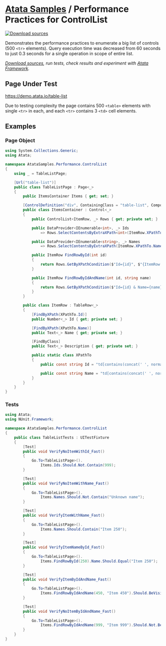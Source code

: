# [Atata Samples](https://github.com/atata-framework/atata-samples) / Performance Practices for ControlList

[![Download sources](https://img.shields.io/badge/Download-sources-brightgreen.svg)](https://github.com/atata-framework/atata-samples/raw/master/_archives/Performance.ControlList.zip)

Demonstrates the performance practices to enumerate a big list of controls (500 `<tr>` elements).
Query execution time was decreased from 60 seconds to just 0.3 seconds for a single operation in scope of entire list.

*[Download sources](https://github.com/atata-framework/atata-samples/raw/master/_archives/Performance.ControlList.zip), run tests, check results and experiment with [Atata Framework](https://atata.io).*

## Page Under Test

<https://demo.atata.io/table-list>

Due to testing complexity the page contains 500 `<table>` elements with single `<tr>` in each, and each `<tr>` contains 3 `<td>` cell elements.

## Examples

### Page Object

```cs
using System.Collections.Generic;
using Atata;

namespace AtataSamples.Performance.ControlList
{
    using _ = TableListPage;

    [Url("table-list")]
    public class TableListPage : Page<_>
    {
        public ItemsContainer Items { get; set; }

        [ControlDefinition("div", ContainingClass = "table-list", ComponentTypeName = "list")]
        public class ItemsContainer : Control<_>
        {
            public ControlList<ItemRow, _> Rows { get; private set; }

            public DataProvider<IEnumerable<int>, _> Ids
                => Rows.SelectContentsByExtraXPath<int>(ItemRow.XPathTo.Id, "Ids");

            public DataProvider<IEnumerable<string>, _> Names
                => Rows.SelectContentsByExtraXPath(ItemRow.XPathTo.Name, "Names");

            public ItemRow FindRowById(int id)
            {
                return Rows.GetByXPathCondition($"Id={id}", $"{ItemRow.XPathTo.Id}[.='{id}']");
            }

            public ItemRow FindRowByIdAndName(int id, string name)
            {
                return Rows.GetByXPathCondition($"Id={id} & Name={name}", $"{ItemRow.XPathTo.Id}[.='{id}'] and {ItemRow.XPathTo.Name}[.='{name}']");
            }
        }

        public class ItemRow : TableRow<_>
        {
            [FindByXPath(XPathTo.Id)]
            public Number<_> Id { get; private set; }

            [FindByXPath(XPathTo.Name)]
            public Text<_> Name { get; private set; }

            [FindByClass]
            public Text<_> Description { get; private set; }

            public static class XPathTo
            {
                public const string Id = "td[contains(concat(' ', normalize-space(@class), ' '), ' id ')]";

                public const string Name = "td[contains(concat(' ', normalize-space(@class), ' '), ' name ')]";
            }
        }
    }
}
```

### Tests

```cs
using Atata;
using NUnit.Framework;

namespace AtataSamples.Performance.ControlList
{
    public class TableListTests : UITestFixture
    {
        [Test]
        public void VerifyNoItemWithId_Fast()
        {
            Go.To<TableListPage>().
                Items.Ids.Should.Not.Contain(999);
        }

        [Test]
        public void VerifyNoItemWithName_Fast()
        {
            Go.To<TableListPage>().
                Items.Names.Should.Not.Contain("Unknown name");
        }

        [Test]
        public void VerifyItemWithName_Fast()
        {
            Go.To<TableListPage>().
                Items.Names.Should.Contain("Item 250");
        }

        [Test]
        public void VerifyItemNameById_Fast()
        {
            Go.To<TableListPage>().
                Items.FindRowById(250).Name.Should.Equal("Item 250");
        }

        [Test]
        public void VerifyItemByIdAndName_Fast()
        {
            Go.To<TableListPage>().
                Items.FindRowByIdAndName(450, "Item 450").Should.BeVisible();
        }

        [Test]
        public void VerifyNoItemByIdAndName_Fast()
        {
            Go.To<TableListPage>().
                Items.FindRowByIdAndName(999, "Item 999").Should.Not.BeVisible();
        }
    }
}
```